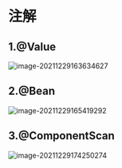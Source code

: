 # 注解

## 1.@Value

![image-20211229163634627](F:\202109-pro\jacob-yang.github.io\images\20211229\image-20211229163634627.png)

## 2.@Bean

![image-20211229165419292](F:\202109-pro\jacob-yang.github.io\images\20211229\image-20211229165419292.png)

## 3.@ComponentScan

![image-20211229174250274](C:\Users\lenovo\AppData\Roaming\Typora\typora-user-images\image-20211229174250274.png)